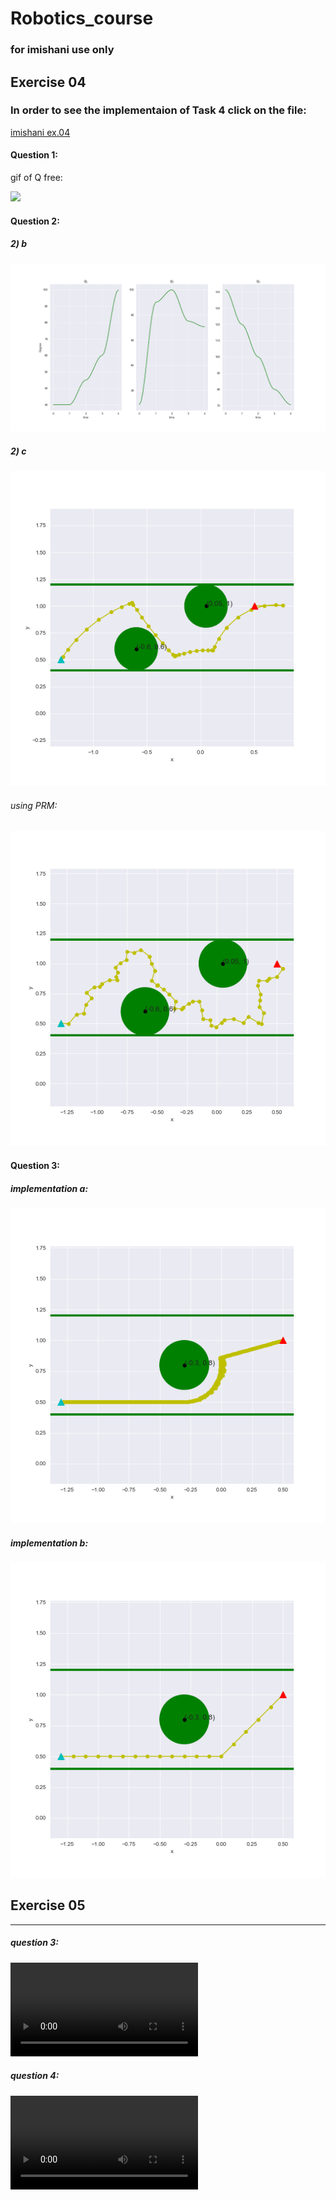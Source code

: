 # Robotics_course

### for imishani use only


## Exercise 04
### In order to see the implementaion of Task 4 click on the file:
[imishani ex.04](https://github.com/imishani/Robotics_course/blob/master/ex04.ipynb) 
#### Question 1:
gif of Q free:

![](png_to_gif.gif)

#### Question 2:
##### 2) b
![](2_b.png)

##### 2) c
![](2_c.png)
###### using PRM:
![](PRM.png)
#### Question 3:
##### implementation a:

![](3_a.png)
##### implementation b:

![](3_b.png)


## Exercise 05
---------------
##### question 3:
![](animation2.mp4)

##### question 4:
![](animation3.mp4)
